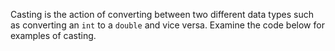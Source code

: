 Casting is the action of converting between two different data types such as converting an `int` to a `double` and vice versa. Examine the code below for examples of casting.


